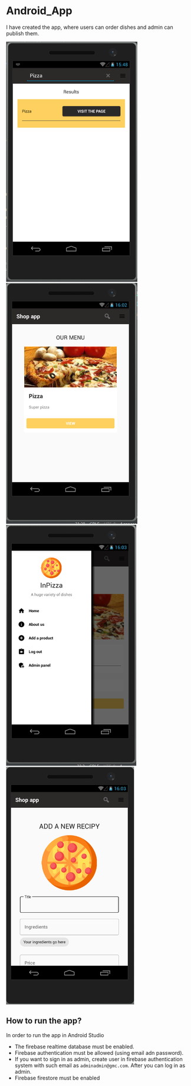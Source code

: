 # Android_App
I have created the app, where users can order dishes and admin can publish them. 

![img](./screen1.PNG)
![img](./screen2.png)
![img](./screen3.png)
![img](./screen4.png)

## How to run the app? 
In order to run the app in Android Studio
* The firebase realtime database must be enabled. 
* Firebase authentication must be allowed (using email adn password). 
* If you want to sign in as admin, create user in firebase authentication system with such email as `adminadmin@gmc.com`. After you can log in as admin.
* Firebase firestore must be enabled
